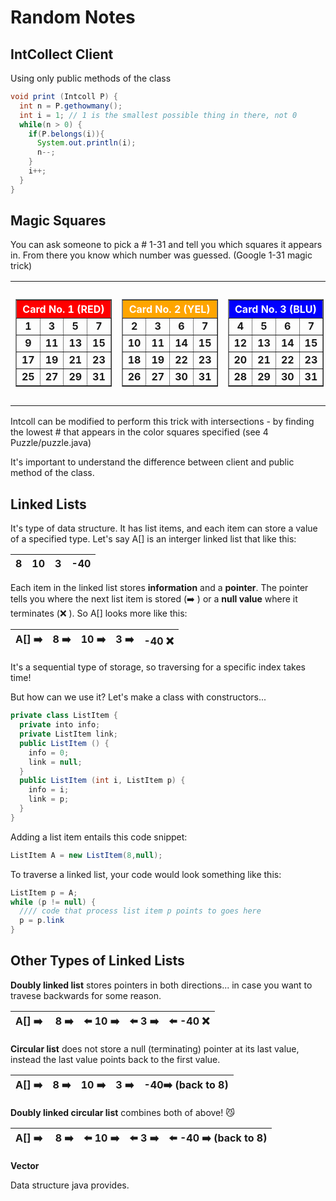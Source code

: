 # Random Notes

## IntCollect Client

Using only public methods of the class

```java
void print (Intcoll P) {
  int n = P.gethowmany();
  int i = 1; // 1 is the smallest possible thing in there, not 0
  while(n > 0) {
    if(P.belongs(i)){
      System.out.println(i);
      n--;
    }
    i++;
  }
} 
```

## Magic Squares

You can ask someone to pick a # 1-31 and tell you which squares it appears in. From there you know which number was guessed. (Google 1-31 magic trick)

<table><tr><td><center><table border=1 cellpadding=2><tr><th bgcolor=red colspan=4><font color=white><center>Card No. 1 (RED)</center></font><tr><td><center><b>1</b></center><td><center><b>3</b></center><td><center><b>5</b></center><td><center><b>7</b></center><tr><td><center><b>9</b></center><td><center><b>11</b></center><td><center><b>13</b></center><td><center><b>15</b></center><tr><td><center><b>17</b></center><td><center><b>19</b></center><td><center><b>21</b></center><td><center><b>23</b></center><tr><td><center><b>25</b></center><td><center><b>27</b></center><td><center><b>29</b></center><td><center><b>31</b></center></table></center><td><table border=1 cellpadding=2><tr><th bgcolor=orange colspan=4><font color=white><center>Card No. 2 (YEL)</center></font><tr><td><center><b>2</b></center><td><center><b>3</b></center><td><center><b>6</b></center><td><center><b>7</b></center><tr><td><center><b>10</b></center><td><center><b>11</b></center><td><center><b>14</b></center><td><center><b>15</b></center><tr><td><center><b>18</b></center><td><center><b>19</b></center><td><center><b>22</b></center><td><center><b>23</b></center><tr><td><center><b>26</b></center><td><center><b>27</b></center><td><center><b>30</b></center><td><center><b>31</b></center></table><td><table border=1 cellpadding=2><tr><th bgcolor=blue colspan=4><font color=white><center>Card No. 3 (BLU)</center></font><tr><td><center><b>4</b></center><td><center><b>5</b></center><td><center><b>6</b></center><td><center><b>7</b></center><tr><td><center><b>12</b></center><td><center><b>13</b></center><td><center><b>14</b></center><td><center><b>15</b></center><tr><td><center><b>20</b></center><td><center><b>21</b></center><td><center><b>22</b></center><td><center><b>23</b></center><tr><td><center><b>28</b></center><td><center><b>29</b></center><td><center><b>30</b></center><td><center><b>31</b></center></table><td><center><table border=1 cellpadding=2><tr><th bgcolor=green colspan=4><font color=white><center>Card No. 4 (GRE)</center></font><tr><td><center><b>8</b></center><td><center><b>9</b></center><td><center><b>10</b></center><td><center><b>11</b></center><tr><td><center><b>12</b></center><td><center><b>13</b></center><td><center><b>14</b></center><td><center><b>15</b></center><tr><td><center><b>24</b></center><td><center><b>25</b></center><td><center><b>26</b></center><td><center><b>27</b></center><tr><td><center><b>28</b></center><td><center><b>29</b></center><td><center><b>30</b></center><td><center><b>31</b></center></table></center><td><center><table border=1 cellpadding=2><tr><th bgcolor=gray colspan=4><font color=white><center>Card No. 5 (GRA)</center></font><tr><td><center><b>16</b></center><td><center><b>17</b></center><td><center><b>18</b></center><td><center><b>19</b></center><tr><td><center><b>20</b></center><td><center><b>21</b></center><td><center><b>22</b></center><td><center><b>23</b></center><tr><td><center><b>24</b></center><td><center><b>25</b></center><td><center><b>26</b></center><td><center><b>27</b></center><tr><td><center><b>28</b></center><td><center><b>29</b></center><td><center><b>30</b></center><td><center><b>31</b></center></table></center></table>

Intcoll can be modified to perform this trick with intersections - by finding the lowest # that appears in the color squares specified (see 4 Puzzle/puzzle.java)

It's important to understand the difference between client and public method of the class.

## Linked Lists

It's type of data structure. It has list items, and each item can store a value of a specified type. Let's say A[] is an interger linked list that like this:

| 8 | 10 | 3 | -40 |
|--|--|--|--|

Each item in the linked list stores **information** and a **pointer**. The pointer tells you where the next list item is stored (➡️ ) or a **null value** where it terminates (❌ ). So A[] looks more like this:

| A[] ➡️ | 8 ➡️ | 10 ➡️ | 3 ➡️ | -40 ❌ |
|--|--|--|--|--|

It's a sequential type of storage, so traversing for a specific index takes time!

But how can we use it? Let's make a class with constructors...

```java
private class ListItem {
  private into info;
  private ListItem link;
  public ListItem () {
    info = 0;
    link = null;
  }
  public ListItem (int i, ListItem p) {
    info = i;
    link = p;
  }
}
```

Adding a list item entails this code snippet:

```java
ListItem A = new ListItem(8,null);
```

To traverse a linked list, your code would look something like this:

```java
ListItem p = A;
while (p != null) {
  //// code that process list item p points to goes here
  p = p.link
}
```

## Other Types of Linked Lists

**Doubly linked list** stores pointers in both directions... in case you want to travese backwards for some reason. 

| A[] ➡️ |️ 8 ➡️ | ⬅️ 10 ➡️ | ⬅️ 3 ➡️ | ⬅️ -40 ❌ |
|--|--|--|--|--|

**Circular list** does not store a null (terminating) pointer at its last value, instead the last value points back to the first value.

| A[] ➡️ | 8 ➡️ | 10 ➡️ | 3 ➡️ | -40➡️ (back to 8) |
|--|--|--|--|--|

**Doubly linked circular list** combines both of above! 😼

| A[] ➡️ |️ 8 ➡️ | ⬅️ 10 ➡️ | ⬅️ 3 ➡️ | ⬅️ -40 ➡️ (back to 8) |
|--|--|--|--|--|

**Vector**

Data structure java provides.

